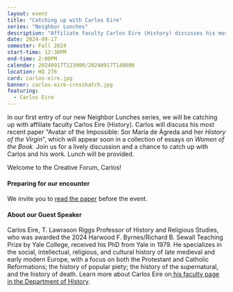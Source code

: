 ```yaml
---
layout: event
title: "Catching up with Carlos Eire"
series: "Neighbor Lunches"
description: "Affiliate faculty Carlos Eire (History) discusses his most recent paper on Sor Maria de Agreda and her Ciudad Mística de Dios."
date: 2024-09-17
semester: Fall 2024
start-time: 12:30PM
end-time: 2:00PM
calendar: 20240917T123000/20240917T140000
location: HQ 276
card: carlos-eire.jpg
banner: carlos-eire-crosshatch.jpg
featuring:
  - Carlos Eire
---
```


In our first entry of our new Neighbor Lunches series, we will be catching up with affiliate faculty Carlos Eire (History). Carlos will discuss his most recent paper "Avatar of the Impossible: Sor María de Ágreda and her _History of the Virgin_", which will appear soon in a collection of essays on _Women of the Book_. Join us for a lively discussion and a chance to catch up with Carlos and his work. Lunch will be provided.

Welcome to the Creative Forum, Carlos!

#### Preparing for our encounter

We invite you to [read the paper](/documents/eire.avatar-of-the-impossible.pdf) before the event.

#### About our Guest Speaker

Carlos Eire, T. Lawrason Riggs Professor of History and Religious Studies, who was awarded the 2024 Harwood F. Byrnes/Richard B. Sewall Teaching Prize by Yale College, received his PhD from Yale in 1979. He specializes in the social, intellectual, religious, and cultural history of late medieval and early modern Europe, with a focus on both the Protestant and Catholic Reformations; the history of popular piety; the history of the supernatural, and the history of death. Learn more about Carlos Eire on[ his faculty page in the Department of History](https://history.yale.edu/people/carlos-eire).
